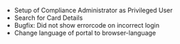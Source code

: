 - Setup of Compliance Administrator as Privileged User
- Search for Card Details
- Bugfix: Did not show errorcode on incorrect login
- Change language of portal to browser-language